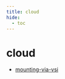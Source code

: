 ```yaml
---
title: cloud
hide:
  - toc
---
```


# cloud

- [mounting-via-vsi](/data-library/mounting-via-vsi.md)  
  <small></small>